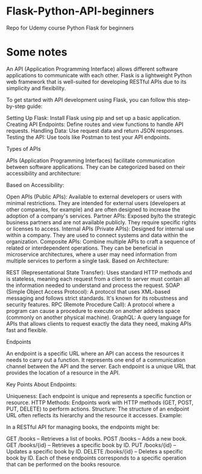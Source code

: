 # Flask-Python-API-beginners
Repo for Udemy course Python Flask for beginners

# Some notes
An API (Application Programming Interface) allows different software applications to communicate with each other. Flask is a lightweight Python web framework that is well-suited for developing RESTful APIs due to its simplicity and flexibility.

To get started with API development using Flask, you can follow this step-by-step guide:

Setting Up Flask: Install Flask using pip and set up a basic application.
Creating API Endpoints: Define routes and view functions to handle API requests.
Handling Data: Use request data and return JSON responses.
Testing the API: Use tools like Postman to test your API endpoints.

Types of APIs

APIs (Application Programming Interfaces) facilitate communication between software applications. They can be categorized based on their accessibility and architecture:

Based on Accessibility:

Open APIs (Public APIs): Available to external developers or users with minimal restrictions. They are intended for external users (developers at other companies, for example) and are often designed to increase the adoption of a company's services.
Partner APIs: Exposed by/to the strategic business partners and are not available publicly. They require specific rights or licenses to access.
Internal APIs (Private APIs): Designed for internal use within a company. They are used to connect systems and data within the organization.
Composite APIs: Combine multiple APIs to craft a sequence of related or interdependent operations. They can be beneficial in microservice architectures, where a user may need information from multiple services to perform a single task.
Based on Architecture:

REST (Representational State Transfer): Uses standard HTTP methods and is stateless, meaning each request from a client to server must contain all the information needed to understand and process the request.
SOAP (Simple Object Access Protocol): A protocol that uses XML-based messaging and follows strict standards. It's known for its robustness and security features.
RPC (Remote Procedure Call): A protocol where a program can cause a procedure to execute on another address space (commonly on another physical machine).
GraphQL: A query language for APIs that allows clients to request exactly the data they need, making APIs fast and flexible.

Endpoints

An endpoint is a specific URL where an API can access the resources it needs to carry out a function. It represents one end of a communication channel between the API and the server. Each endpoint is a unique URL that provides the location of a resource in the API.

Key Points About Endpoints:

Uniqueness: Each endpoint is unique and represents a specific function or resource.
HTTP Methods: Endpoints work with HTTP methods (GET, POST, PUT, DELETE) to perform actions.
Structure: The structure of an endpoint URL often reflects its hierarchy and the resource it accesses.
Example:

In a RESTful API for managing books, the endpoints might be:

GET /books – Retrieves a list of books.
POST /books – Adds a new book.
GET /books/{id} – Retrieves a specific book by ID.
PUT /books/{id} – Updates a specific book by ID.
DELETE /books/{id} – Deletes a specific book by ID.
Each of these endpoints corresponds to a specific operation that can be performed on the books resource.

